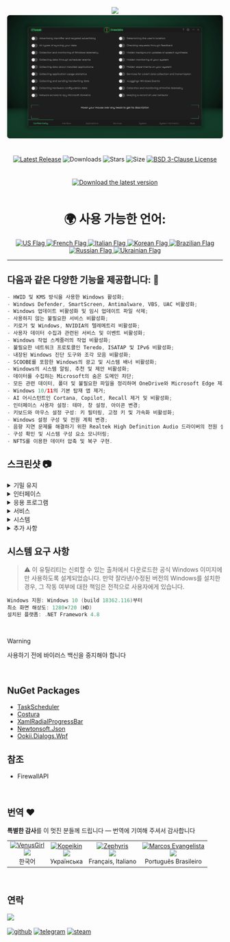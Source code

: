 <div align="center">
<img src="https://github.com/user-attachments/assets/370e1249-4c40-420b-85b1-2978e47f0060"/><br/>
<img src="https://github.com/Greedeks/GTweak/blob/main/.github/Preview.gif"/><br/><br/>
 
<div align="center" style="margin: 20px 0; text-align: center;">
 
[![Latest Release](https://img.shields.io/github/v/release/Greedeks/GTweak?style=for-the-badge&labelColor=3d3d3d&color=179962)](https://github.com/Greedeks/GTweak/releases/latest)
![Downloads](https://img.shields.io/github/downloads/Greedeks/GTweak/total.svg?style=for-the-badge&labelColor=3d3d3d&color=1982a5)
![Stars](https://img.shields.io/github/stars/greedeks/gtweak?style=for-the-badge&labelColor=3d3d3d&color=179962)
![Size](https://img.shields.io/github/repo-size/greedeks/gtweak?style=for-the-badge&labelColor=3d3d3d&color=1982a5)
[![BSD 3-Clause License](https://img.shields.io/badge/License-BSD%203--Clause-yellow.svg?style=for-the-badge&labelColor=3d3d3d&color=179962)](https://github.com/Greedeks/GTweak/blob/main/LICENSE)
</div>

<br/><a href="https://github.com/Greedeks/GTweak/releases/latest/download/gtweak.exe"><img src="https://github.com/user-attachments/assets/0c2f2947-6d63-46b3-9933-8e72a8b45ed3" width="260" height="68" alt="Download the latest version"></a><br/><br/>

<!-- language --> 
<div align="center">
  <h1>🌍 사용 가능한 언어:</h1>

<a href="https://github.com/Greedeks/GTweak/blob/main/README.md">
    <img src="https://cdn-icons-png.flaticon.com/128/197/197484.png" alt="US Flag" width="40">
</a>

<a href="https://github.com/Greedeks/GTweak/blob/main/README-fr.md">
    <img src="https://cdn-icons-png.flaticon.com/128/197/197560.png" alt="French Flag" width="40">
</a>

<a href="https://github.com/Greedeks/GTweak/blob/main/README-it.md">
    <img src="https://cdn-icons-png.flaticon.com/128/9906/9906483.png" alt="Italian Flag" width="40">
</a>
  
<a href="https://github.com/Greedeks/GTweak/blob/main/README-ko.md">
    <img src="https://cdn-icons-png.flaticon.com/128/197/197582.png" alt="Korean Flag" width="40">
</a>

<a href="https://github.com/Greedeks/GTweak/blob/main/README-pt-br.md">
    <img src="https://cdn-icons-png.flaticon.com/128/9906/9906449.png" alt="Brazilian Flag" width="40">
</a>

<a href="https://github.com/Greedeks/GTweak/blob/main/README-ru.md">
    <img src="https://cdn-icons-png.flaticon.com/128/197/197408.png" alt="Russian Flag" width="40">
</a>

<a href="https://github.com/Greedeks/GTweak/blob/main/README-uk.md">
    <img src="https://cdn-icons-png.flaticon.com/128/5315/5315703.png" alt="Ukrainian Flag" width="40">
</a>
</div>

</div>

---
<h2> 다음과 같은 다양한 기능을 제공합니다: 🔩</h2>

```java
- HWID 및 KMS 방식을 사용한 Windows 활성화;
- Windows Defender, SmartScreen, Antimalware, VBS, UAC 비활성화;
- Windows 업데이트 비활성화 및 임시 업데이트 파일 삭제;
- 사용하지 않는 불필요한 서비스 비활성화;
- 키로거 및 Windows, NVIDIA의 텔레메트리 비활성화;
- 사용자 데이터 수집과 관련된 서비스 및 이벤트 비활성화;
- Windows 작업 스케줄러의 작업 비활성화;
- 불필요한 네트워크 프로토콜인 Teredo, ISATAP 및 IPv6 비활성화;
- 내장된 Windows 진단 도구와 조각 모음 비활성화;
- SCOOBE를 포함한 Windows의 광고 및 시스템 배너 비활성화;
- Windows의 시스템 알림, 추천 및 제안 비활성화;
- 데이터를 수집하는 Microsoft의 숨은 도메인 차단;
- 모든 관련 데이터, 폴더 및 불필요한 파일을 정리하며 OneDrive와 Microsoft Edge 제거;
- Windows 10/11의 기본 탑재 앱 제거;
- AI 어시스턴트인 Cortana, Copilot, Recall 제거 및 비활성화;
- 인터페이스 사용자 설정: 테마, 창 설정, 아이콘 변경;
- 키보드와 마우스 설정 구성: 키 필터링, 고정 키 및 가속화 비활성화;
- Windows 설정 구성 및 전원 계획 변경;
- 음향 지연 문제를 해결하기 위한 Realtek High Definition Audio 드라이버의 전원 설정 조정;
- 구성 확인 및 시스템 구성 요소 모니터링;
- NFTS를 이용한 데이터 압축 및 복구 구현.
```

<h2> 스크린샷 📷</h2>
<details>
  <summary> 기밀 유지 </summary>
  <img src="https://github.com/Greedeks/GTweak/blob/main/.github/screenshots/ko/Confidentiality.png"/>
</details>
<details>
  <summary> 인터페이스 </summary>
  <img src="https://github.com/Greedeks/GTweak/blob/main/.github/screenshots/ko/Interface.png"/>
</details>
<details>
  <summary> 응용 프로그램 </summary>
  <img src="https://github.com/Greedeks/GTweak/blob/main/.github/screenshots/ko/Applications.png"/>
</details>
<details>
  <summary> 서비스 </summary>
  <img src="https://github.com/Greedeks/GTweak/blob/main/.github/screenshots/ko/Services.png"/>
</details>
<details>
  <summary> 시스템 </summary>
  <img src="https://github.com/Greedeks/GTweak/blob/main/.github/screenshots/ko/System.png"/>
</details>
<details>
  <summary> 추가 사항 </summary>
  <img src="https://github.com/Greedeks/GTweak/blob/main/.github/screenshots/ko/More.png"/>
</details>


<h2> 시스템 요구 사항</h2>

> ⚠ 이 유틸리티는 신뢰할 수 있는 출처에서 다운로드한 공식 Windows 이미지에만 사용하도록 설계되었습니다. 만약 잘라낸/수정된 버전의 Windows를 설치한 경우, 그 작동 여부에 대한 책임은 전적으로 사용자에게 있습니다.

```c++
Windows 지원: Windows 10 (build 18362.116)부터
최소 화면 해상도: 1280×720 (HD)
설치된 플랫폼: .NET Framework 4.8
```
</br>

> [!WARNING]
> 사용하기 전에 바이러스 백신을 중지해야 합니다
</br>

## NuGet Packages
- [TaskScheduler](https://www.nuget.org/packages/TaskScheduler)
- [Costura](https://github.com/Fody/Costura)
- [XamlRadialProgressBar](https://www.nuget.org/packages/XamlRadialProgressBar)
- [Newtonsoft.Json](https://www.nuget.org/packages/Newtonsoft.Json)
- [Ookii.Dialogs.Wpf](https://www.nuget.org/packages/Ookii.Dialogs.Wpf)

## 참조
- FirewallAPI

</br>

## 번역 ❤️ 
<p>
  <b>특별한 감사</b>를 이 멋진 분들께 드립니다 — 번역에 기여해 주셔서 감사합니다
</p>

<table>
  <tr>
    <td align="center">
      <a href="https://github.com/VenusGirl">
        <img src="https://images.weserv.nl/?url=avatars.githubusercontent.com/u/53147200?v=4&h=70&w=70&fit=cover&mask=circle" alt="VenusGirl"/>
        <div><img src="https://readme-typing-svg.demolab.com?font=Kanit&size=15&duration=1000&pause=10&center=true&repeat=false&width=130&height=30&lines=VenusGirl"/></div>
      </a>
      <div><span>한국어</span></div>
    </td>
    <td align="center">
      <a href="https://github.com/Kopejkin">
        <img src="https://images.weserv.nl/?url=avatars.githubusercontent.com/u/172585094?v=4&h=70&w=70&fit=cover&mask=circle" alt="Kopejkin"/>
        <div><img src="https://readme-typing-svg.demolab.com?font=Kanit&size=15&duration=1000&pause=10&center=true&repeat=false&width=130&height=30&lines=Kopejkin"/></div>
      </a>
      <div><span>Українська</span></div>
    </td>
    <td align="center">
      <a href="https://github.com/Zephyris-Pro">
        <img src="https://images.weserv.nl/?url=avatars.githubusercontent.com/u/200662396?v=4&h=70&w=70&fit=cover&mask=circle" alt="Zephyris"/>
        <div><img src="https://readme-typing-svg.demolab.com?font=Kanit&size=15&duration=1000&pause=10&center=true&repeat=false&width=130&height=30&lines=Zephyris"/></div>
      </a>
      <div><span>Français, Italiano</span></div>
    </td>
    <td align="center">
      <a href="https://github.com/marcolinojunior">
        <img src="https://images.weserv.nl/?url=avatars.githubusercontent.com/u/63563268?v=4&h=70&w=70&fit=cover&mask=circle" alt="Marcos Evangelista"/>
        <div><img src="https://readme-typing-svg.demolab.com?font=Kanit&size=15&duration=1000&pause=10&center=true&repeat=false&width=130&height=30&lines=Marcos+Evangelista"/></div>
      </a>
      <div><span>Português Brasileiro</span></div>
    </td>
  </tr>
</table>

</br>

## 연락
<img src="https://avatars.githubusercontent.com/u/82948926?s=400&u=66ddd72b29af1ac8b262281b183da6d191c5a71d&v=4" width="100px;"/>

[![github](https://img.shields.io/badge/Github-gray?style=for-the-badge&logo=github&logoColor=white)](https://github.com/Greedeks)
[![telegram](https://img.shields.io/badge/Telegram-1DA1F2?style=for-the-badge&logo=telegram&logoColor=white)](https://t.me/Greedeks)
[![steam](https://img.shields.io/badge/STEAM-042430?style=for-the-badge&logo=steam&logoColor=white)](https://steamcommunity.com/id/greedeks/)

